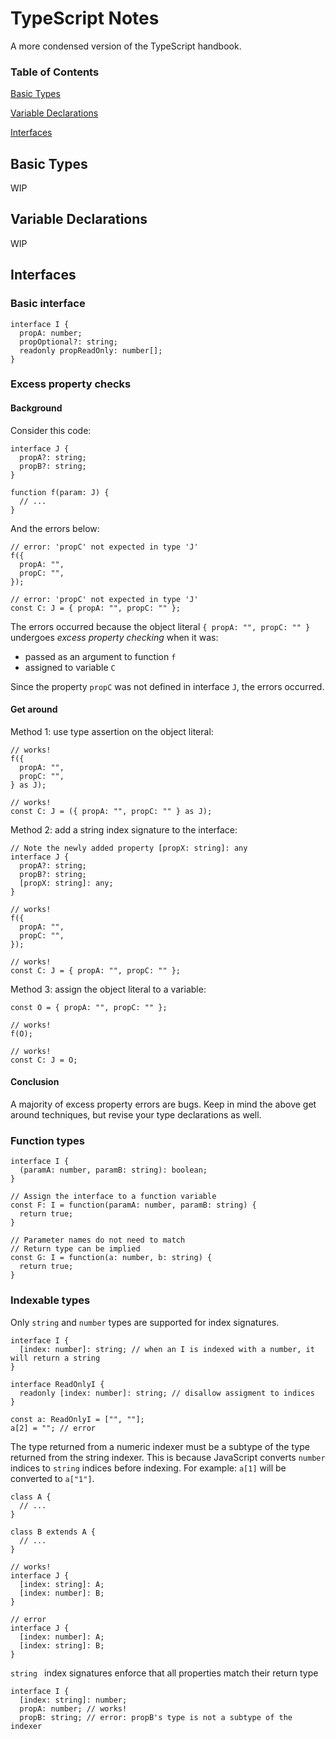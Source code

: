 # TypeScript Notes

A more condensed version of the TypeScript handbook.

### Table of Contents

[Basic Types](#basic-types)

[Variable Declarations](#variable-declarations)

[Interfaces](#interfaces)

## Basic Types

WIP

## Variable Declarations

WIP

## Interfaces

### Basic interface

```
interface I {
  propA: number;
  propOptional?: string;
  readonly propReadOnly: number[];
}
```

### Excess property checks

#### Background

Consider this code:

```
interface J {
  propA?: string;
  propB?: string;
}

function f(param: J) {
  // ...
}
```

And the errors below:

```
// error: 'propC' not expected in type 'J'
f({
  propA: "",
  propC: "",
});

// error: 'propC' not expected in type 'J'
const C: J = { propA: "", propC: "" };
```

The errors occurred because the object literal `{ propA: "", propC: "" }` undergoes *excess property checking* when it was:
* passed as an argument to function `f`
* assigned to variable `C`

Since the property `propC` was not defined in interface `J`, the errors occurred.

#### Get around

Method 1: use type assertion on the object literal:

```
// works!
f({
  propA: "",
  propC: "",
} as J);

// works!
const C: J = ({ propA: "", propC: "" } as J);
```

Method 2: add a string index signature to the interface:

```
// Note the newly added property [propX: string]: any
interface J {
  propA?: string;
  propB?: string;
  [propX: string]: any;
}

// works!
f({
  propA: "",
  propC: "",
});

// works!
const C: J = { propA: "", propC: "" };
```

Method 3: assign the object literal to a variable:

```
const O = { propA: "", propC: "" };

// works!
f(O);

// works!
const C: J = O;
```

#### Conclusion

A majority of excess property errors are bugs. Keep in mind the above get around techniques, but revise your type declarations as well.

### Function types

```
interface I {
  (paramA: number, paramB: string): boolean;
}

// Assign the interface to a function variable
const F: I = function(paramA: number, paramB: string) {
  return true;
}

// Parameter names do not need to match
// Return type can be implied
const G: I = function(a: number, b: string) {
  return true;
}
```

### Indexable types

Only `string` and `number` types are supported for index signatures.

```
interface I {
  [index: number]: string; // when an I is indexed with a number, it will return a string
}

interface ReadOnlyI {
  readonly [index: number]: string; // disallow assigment to indices
}

const a: ReadOnlyI = ["", ""];
a[2] = ""; // error
```

The type returned from a numeric indexer must be a subtype of the type returned from the string indexer. This is because JavaScript converts `number` indices to `string` indices before indexing. For example: `a[1]` will be converted to `a["1"]`.

```
class A {
  // ...
}

class B extends A {
  // ...
}

// works!
interface J {
  [index: string]: A;
  [index: number]: B;
}

// error
interface J {
  [index: number]: A;
  [index: string]: B;
}
```

`string ` index signatures enforce that all properties match their return type

```
interface I {
  [index: string]: number;
  propA: number; // works!
  propB: string; // error: propB's type is not a subtype of the indexer
```


